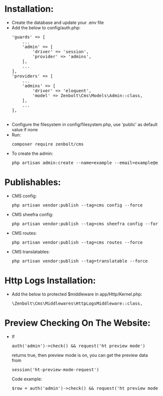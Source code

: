 <h1>Installation:</h1>
<ul>
	<li>Create the database and update your .env file</li>
	<li>
		Add the below to config/auth.php:
		<pre>
'guards' => [
	...
	'admin' => [
		'driver' => 'session',
		'provider' => 'admins',
  	],
	...
],
'providers' => [
	...
	'admins' => [
		'driver' => 'eloquent',
		'model' => Zenbolt\Cms\Models\Admin::class,
	],
	...
],
		</pre>
	</li>
	<li>Configure the filesystem in config/filesystem.php, use 'public' as default value if none</li>
	<li>
		Run:
		<pre>composer require zenbolt/cms</pre>
	</li>
	<li>
		To create the admin:
		<pre>php artisan admin:create --name=example --email=example@example.com --password=123</pre>
	</li>
</ul>

<h1>Publishables:</h1>
<ul>
	<li>
		CMS config:
		<pre>php artisan vendor:publish --tag=cms_config --force</pre>
	</li>
	<li>
		CMS sheefra config:
		<pre>php artisan vendor:publish --tag=cms_sheefra_config --force</pre>
	</li>
	<li>
		CMS routes:
		<pre>php artisan vendor:publish --tag=cms_routes --force</pre>
	</li>
	<li>
		CMS translatables:
		<pre>php artisan vendor:publish --tag=translatable --force</pre>
	</li>
</ul>

<h1>Http Logs Installation:</h1>
<ul>
	<li>
		Add the below to protected $middleware in app/Http/Kernel.php:
		<pre>\Zenbolt\Cms\Middlewares\HttpLogsMiddleware::class,</pre>
	</li>
</ul>

<h1>Preview Checking On The Website:</h1>
<ul>
	<li>
		If
		<pre>auth('admin')->check() && request('ht_preview_mode')</pre>
        returns true, then preview mode is on, you can get the preview data from
		<pre>session('ht-preview-mode-request')</pre>
        Code example:
        <pre>$row = auth('admin')->check() && request('ht_preview_mode') ? session('ht-preview-mode-request') : $row = Model::findOrFail($id);</pre>
	</li>
</ul>
